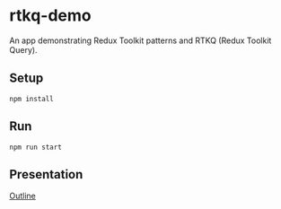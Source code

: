 # rtkq-demo

An app demonstrating Redux Toolkit patterns and RTKQ (Redux Toolkit Query).

## Setup

`npm install`

## Run

`npm run start`

## Presentation

[Outline](./presentation/0_Outline.md)
